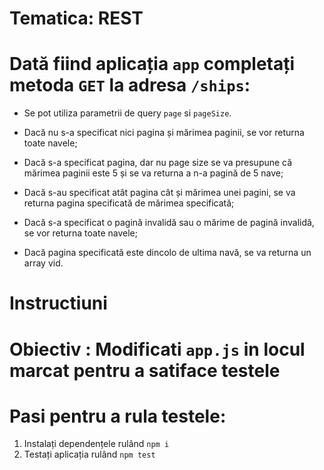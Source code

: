 # Tematica: REST

# Dată fiind aplicația `app` completați metoda `GET` la adresa `/ships`:
- Se pot utiliza parametrii de query `page` si `pageSize`.

- Dacă nu s-a specificat nici pagina și mărimea paginii, se vor returna toate navele;
- Dacă s-a specificat pagina, dar nu page size se va presupune că mărimea paginii este 5 și se va returna a n-a pagină de 5 nave;
- Dacă s-au specificat atât pagina cât și mărimea unei pagini, se va returna pagina specificată de mărimea specificată;
- Dacă s-a specificat o pagină invalidă sau o mărime de pagină invalidă, se vor returna toate navele;
- Dacă pagina specificată este dincolo de ultima navă, se va returna un array vid.

# Instructiuni

# Obiectiv : Modificati `app.js` in locul marcat pentru a satiface testele

# Pasi pentru a rula testele:
1. Instalați dependențele rulând `npm i`
2. Testați aplicația rulând `npm test`